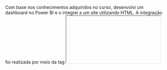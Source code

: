 Com base nos conhecimentos adquiridos no curso, desenvolvi um dashboard no Power BI e o integrei a um site utilizando HTML. A integração foi realizada por meio da tag <iframe>, que permite a incorporação do dashboard diretamente na página web. Para melhorar o layout e o posicionamento do dashboard na página, utilizei CSS3, aplicando estilos à <section> que abriga o iframe, garantindo uma apresentação visual atrativa e funcional.

No entanto, é importante destacar que, devido à forma como o dashboard foi incorporado, somente usuários que efetuarem login em suas contas Power BI poderão visualizar o conteúdo. Essa limitação ocorre porque o dashboard está diretamente vinculado à minha conta Power BI e foi publicado em um ambiente protegido, exigindo autenticação para acesso.

Esse projeto demonstra a combinação das habilidades aprendidas no curso com conhecimentos de desenvolvimento web, resultando em uma solução integrada e profissional para visualização de dados.